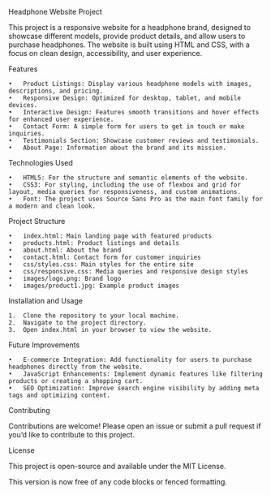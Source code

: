 Headphone Website Project

This project is a responsive website for a headphone brand, designed to showcase different models, provide product details, and allow users to purchase headphones. The website is built using HTML and CSS, with a focus on clean design, accessibility, and user experience.

Features

	•	Product Listings: Display various headphone models with images, descriptions, and pricing.
	•	Responsive Design: Optimized for desktop, tablet, and mobile devices.
	•	Interactive Design: Features smooth transitions and hover effects for enhanced user experience.
	•	Contact Form: A simple form for users to get in touch or make inquiries.
	•	Testimonials Section: Showcase customer reviews and testimonials.
	•	About Page: Information about the brand and its mission.

Technologies Used

	•	HTML5: For the structure and semantic elements of the website.
	•	CSS3: For styling, including the use of flexbox and grid for layout, media queries for responsiveness, and custom animations.
	•	Font: The project uses Source Sans Pro as the main font family for a modern and clean look.

Project Structure

	•	index.html: Main landing page with featured products
	•	products.html: Product listings and details
	•	about.html: About the brand
	•	contact.html: Contact form for customer inquiries
	•	css/styles.css: Main styles for the entire site
	•	css/responsive.css: Media queries and responsive design styles
	•	images/logo.png: Brand logo
	•	images/product1.jpg: Example product images

Installation and Usage

	1.	Clone the repository to your local machine.
	2.	Navigate to the project directory.
	3.	Open index.html in your browser to view the website.

Future Improvements

	•	E-commerce Integration: Add functionality for users to purchase headphones directly from the website.
	•	JavaScript Enhancements: Implement dynamic features like filtering products or creating a shopping cart.
	•	SEO Optimization: Improve search engine visibility by adding meta tags and optimizing content.

Contributing

Contributions are welcome! Please open an issue or submit a pull request if you’d like to contribute to this project.

License

This project is open-source and available under the MIT License.

This version is now free of any code blocks or fenced formatting.
